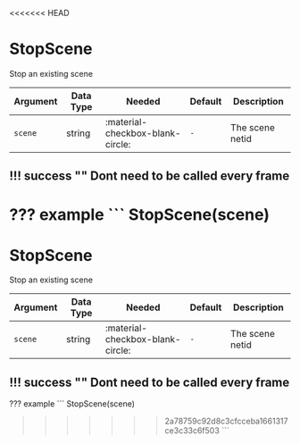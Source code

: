<<<<<<< HEAD
# StopScene
Stop an existing scene

| Argument              | Data Type | Needed                                   | Default | Description                                                                       |
|-----------------------|-----------|------------------------------------------|---------|-----------------------------------------------------------------------------------|
| `scene`               | string    | :material-checkbox-blank-circle:         | `-`     | The scene netid                                                                   |

!!! success ""
    Dont need to be called every frame
---
??? example
    ```
    StopScene(scene)
=======
# StopScene
Stop an existing scene

| Argument              | Data Type | Needed                                   | Default | Description                                                                       |
|-----------------------|-----------|------------------------------------------|---------|-----------------------------------------------------------------------------------|
| `scene`               | string    | :material-checkbox-blank-circle:         | `-`     | The scene netid                                                                   |

!!! success ""
    Dont need to be called every frame
---
??? example
    ```
    StopScene(scene)
>>>>>>> 2a78759c92d8c3cfcceba1661317ce3c33c6f503
    ```